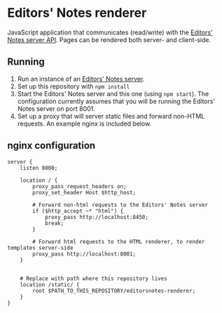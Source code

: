 # Editors' Notes renderer
JavaScript application that communicates (read/write) with the [Editors' Notes server API](https://github.com/editorsnotes/editorsnotes). Pages can be rendered both server- and client-side.

## Running
  1. Run an instance of an [Editors' Notes server](https://github.com/editorsnotes/editorsnotes). 
  2. Set up this repository with `npm install`
  3. Start the Editors' Notes server and this one (using `npm start`). The configuration currently assumes that you will be running the Editors' Notes server on port 8001.
  4. Set up a proxy that will server static files and forward non-HTML requests. An example nginx is included below.

## nginx configuration
```
server {
	listen 8000;

	location / {
		proxy_pass_request_headers on;
		proxy_set_header Host $http_host;

		# Forward non-html requests to the Editors' Notes server
		if ($http_accept ~* "html") {
			proxy_pass http://localhost:8450;
			break;
		}

		# Forward html requests to the HTML renderer, to render templates server-side
		proxy_pass http://localhost:8001;
	}


	# Replace with path where this repository lives
	location /static/ {
		root $PATH_TO_THIS_REPOSITORY/editorsnotes-renderer;
	}
}
```
